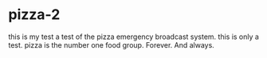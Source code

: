 # pizza-2
this is my test
a test of the pizza emergency broadcast system.
this is only a test.
pizza is the number one food group.
Forever. And always.
